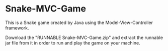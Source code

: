 # Snake-MVC-Game
This is a Snake game created by Java using the Model-View-Controller framework.

Download the "RUNNABLE Snake-MVC-Game.zip" and extract the runnable jar file from it in order to run and play the game on your machine.
